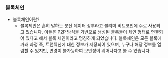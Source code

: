 ### 블록체인

- 블록체인이란?
  - 블록체인은 흔히 말하는 분산 데이터 장부라고 불리며 비트코인에 주로 사용되고 있습니다.
  이들은 P2P 방식을 기반으로 생성된 블록들이 체인 형태로 연결되어 있다고 해서 블록 체인이라고 명칭하게 되었습니다.
  블록체인은 모든 블록에 거래 과정 즉, 트랜젝션에 대한 정보가 저장되어 있으며, 누구나 해당 정보를 열람할 수 있지만, 변경이 불가능하여 보안성이 뛰어나다고 볼 수 있습니다.
  
  
